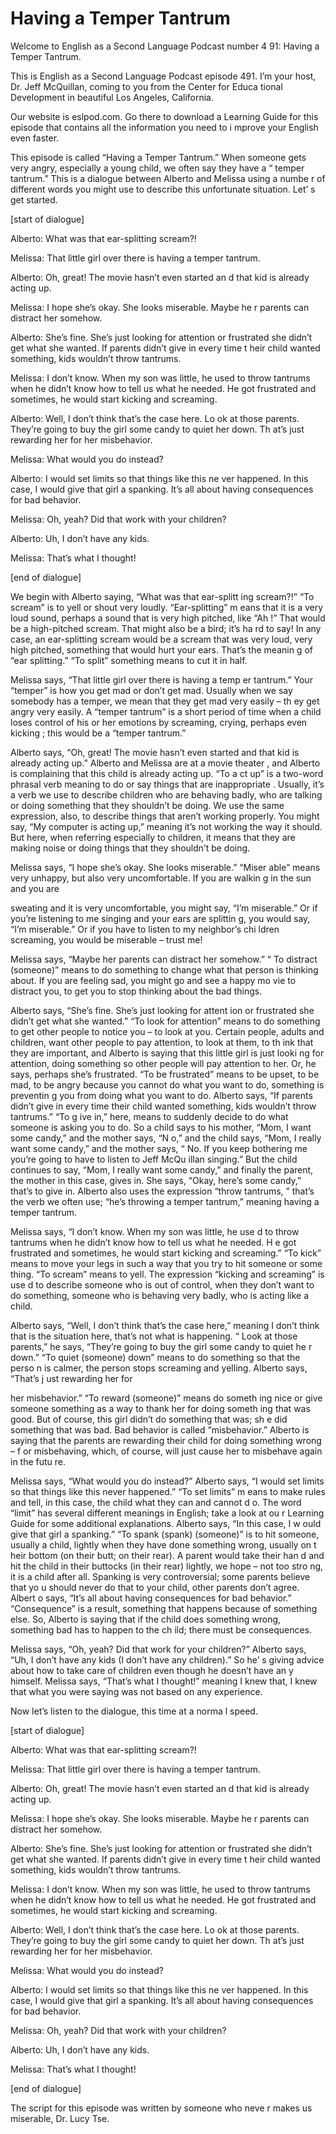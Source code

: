 # Having a Temper Tantrum

Welcome to English as a Second Language Podcast number 4 91: Having a Temper Tantrum.

This is English as a Second Language Podcast episode 491.  I’m your host, Dr. Jeff McQuillan, coming to you from the Center for Educa tional Development in beautiful Los Angeles, California.

Our website is eslpod.com.  Go there to download a Learning Guide for this episode that contains all the information you need to i mprove your English even faster.

This episode is called “Having a Temper Tantrum.”  When someone gets very angry, especially a young child, we often say they have a “ temper tantrum.”  This is a dialogue between Alberto and Melissa using a numbe r of different words you might use to describe this unfortunate situation.  Let’ s get started.

[start of dialogue]

Alberto:  What was that ear-splitting scream?!

Melissa:  That little girl over there is having a temper  tantrum.

Alberto:  Oh, great!  The movie hasn’t even started an d that kid is already acting up.

Melissa:  I hope she’s okay.  She looks miserable.  Maybe he r parents can distract her somehow.

Alberto:  She’s fine.  She’s just looking for attention  or frustrated she didn’t get what she wanted.  If parents didn’t give in every time t heir child wanted something, kids wouldn’t throw tantrums.

Melissa:  I don’t know.  When my son was little, he used to throw tantrums when he didn’t know how to tell us what he needed.  He got  frustrated and sometimes, he would start kicking and screaming.

Alberto:  Well, I don’t think that’s the case here.  Lo ok at those parents.  They’re going to buy the girl some candy to quiet her down.  Th at’s just rewarding her for her misbehavior.

 Melissa:  What would you do instead?

Alberto:  I would set limits so that things like this ne ver happened.  In this case, I would give that girl a spanking.  It’s all about having  consequences for bad behavior.

Melissa:  Oh, yeah?  Did that work with your children?

Alberto:  Uh, I don’t have any kids.

Melissa:  That’s what I thought!

[end of dialogue]

We begin with Alberto saying, “What was that ear-splitt ing scream?!”  “To scream” is to yell or shout very loudly.  “Ear-splitting” m eans that it is a very loud sound, perhaps a sound that is very high pitched, like “Ah !”  That would be a high-pitched scream.  That might also be a bird; it’s ha rd to say!  In any case, an ear-splitting scream would be a scream that was very loud,  very high pitched, something that would hurt your ears.  That’s the meanin g of “ear splitting.”  “To split” something means to cut it in half.

Melissa says, “That little girl over there is having a temp er tantrum.”  Your “temper” is how you get mad or don’t get mad.  Usually when we say somebody has a temper, we mean that they get mad very easily – th ey get angry very easily.  A “temper tantrum” is a short period of time when a child loses control of his or her emotions by screaming, crying, perhaps even kicking ; this would be a “temper tantrum.”

Alberto says, “Oh, great!  The movie hasn’t even started  and that kid is already acting up.”  Alberto and Melissa are at a movie theater , and Alberto is complaining that this child is already acting up.  “To a ct up” is a two-word phrasal verb meaning to do or say things that are inappropriate .  Usually, it’s a verb we use to describe children who are behaving badly, who are  talking or doing something that they shouldn’t be doing.  We use the same  expression, also, to describe things that aren’t working properly.  You might  say, “My computer is acting up,” meaning it’s not working the way it should.  But here, when referring especially to children, it means that they are making noise  or doing things that they shouldn’t be doing.

Melissa says, “I hope she’s okay.  She looks miserable.”  “Miser able” means very unhappy, but also very uncomfortable.  If you are walkin g in the sun and you are

 sweating and it is very uncomfortable, you might say, “I’m miserable.”  Or if you’re listening to me singing and your ears are splittin g, you would say, “I’m miserable.”  Or if you have to listen to my neighbor’s chi ldren screaming, you would be miserable – trust me!

Melissa says, “Maybe her parents can distract her somehow.”  “ To distract (someone)” means to do something to change what that person is thinking about. If you are feeling sad, you might go and see a happy mo vie to distract you, to get you to stop thinking about the bad things.

Alberto says, “She’s fine.  She’s just looking for attent ion or frustrated she didn’t get what she wanted.”  “To look for attention” means to do something to get other people to notice you – to look at you.  Certain people,  adults and children, want other people to pay attention, to look at them, to th ink that they are important, and Alberto is saying that this little girl is just looki ng for attention, doing something so other people will pay attention to her.  Or, he says, perhaps she’s frustrated.  “To be frustrated” means to be upset, to  be mad, to be angry because you cannot do what you want to do, something is preventin g you from doing what you want to do.  Alberto says, “If parents didn’t give in  every time their child wanted something, kids wouldn’t throw tantrums.”  “To g ive in,” here, means to suddenly decide to do what someone is asking you to do.  So  a child says to his mother, “Mom, I want some candy,” and the mother says, “N o,” and the child says, “Mom, I really want some candy,” and the mother says, “ No.  If you keep bothering me you’re going to have to listen to Jeff McQu illan singing.”  But the child continues to say, “Mom, I really want some candy,” and  finally the parent, the mother in this case, gives in.  She says, “Okay, here’s some candy,” that’s to give in.  Alberto also uses the expression “throw tantrums, ” that’s the verb we often use; “he’s throwing a temper tantrum,” meaning having a temper tantrum.

Melissa says, “I don’t know.  When my son was little, he use d to throw tantrums when he didn’t know how to tell us what he needed.  H e got frustrated and sometimes, he would start kicking and screaming.”  “To kick”  means to move your legs in such a way that you try to hit someone or some thing.  “To scream” means to yell.  The expression “kicking and screaming” is use d to describe someone who is out of control, when they don’t want to do something, someone who is behaving very badly, who is acting like a child.

Alberto says, “Well, I don’t think that’s the case here,”  meaning I don’t think that is the situation here, that’s not what is happening.  “ Look at those parents,” he says, “They’re going to buy the girl some candy to quiet he r down.”  “To quiet (someone) down” means to do something so that the perso n is calmer, the person stops screaming and yelling.  Alberto says, “That’s j ust rewarding her for

 her misbehavior.”  “To reward (someone)” means do someth ing nice or give someone something as a way to thank her for doing someth ing that was good. But of course, this girl didn’t do something that was; sh e did something that was bad.  Bad behavior is called “misbehavior.”  Alberto is saying that the parents are rewarding their child for doing something wrong – f or misbehaving, which, of course, will just cause her to misbehave again in the futu re.

Melissa says, “What would you do instead?”  Alberto says, “I would set limits so that things like this never happened.”  “To set limits” m eans to make rules and tell, in this case, the child what they can and cannot d o.  The word “limit” has several different meanings in English; take a look at ou r Learning Guide for some additional explanations.  Alberto says, “In this case, I w ould give that girl a spanking.”  “To spank (spank) (someone)” is to hit someone,  usually a child, lightly when they have done something wrong, usually on t heir bottom (on their butt; on their rear).  A parent would take their han d and hit the child in their buttocks (in their rear) lightly, we hope – not too stro ng, it is a child after all. Spanking is very controversial; some parents believe that yo u should never do that to your child, other parents don’t agree.  Albert o says, “It’s all about having consequences for bad behavior.”  “Consequence” is a result,  something that happens because of something else.  So, Alberto is saying that if the child does something wrong, something bad has to happen to the ch ild; there must be consequences.

Melissa says, “Oh, yeah?  Did that work for your children?”  Alberto says, “Uh, I don’t have any kids (I don’t have any children).”  So he’ s giving advice about how to take care of children even though he doesn’t have an y himself.  Melissa says, “That’s what I thought!” meaning I knew that, I knew that what you were saying was not based on any experience.

Now let’s listen to the dialogue, this time at a norma l speed.

[start of dialogue]

Alberto:  What was that ear-splitting scream?!

Melissa:  That little girl over there is having a temper  tantrum.

Alberto:  Oh, great!  The movie hasn’t even started an d that kid is already acting up.

Melissa:  I hope she’s okay.  She looks miserable.  Maybe he r parents can distract her somehow.

 Alberto:  She’s fine.  She’s just looking for attention  or frustrated she didn’t get what she wanted.  If parents didn’t give in every time t heir child wanted something, kids wouldn’t throw tantrums.

Melissa:  I don’t know.  When my son was little, he used to throw tantrums when he didn’t know how to tell us what he needed.  He got  frustrated and sometimes, he would start kicking and screaming.

Alberto:  Well, I don’t think that’s the case here.  Lo ok at those parents.  They’re going to buy the girl some candy to quiet her down.  Th at’s just rewarding her for her misbehavior.

Melissa:  What would you do instead?

Alberto:  I would set limits so that things like this ne ver happened.  In this case, I would give that girl a spanking.  It’s all about having  consequences for bad behavior.

Melissa:  Oh, yeah?  Did that work with your children?

Alberto:  Uh, I don’t have any kids.

Melissa:  That’s what I thought!

[end of dialogue]

The script for this episode was written by someone who neve r makes us miserable, Dr. Lucy Tse.





